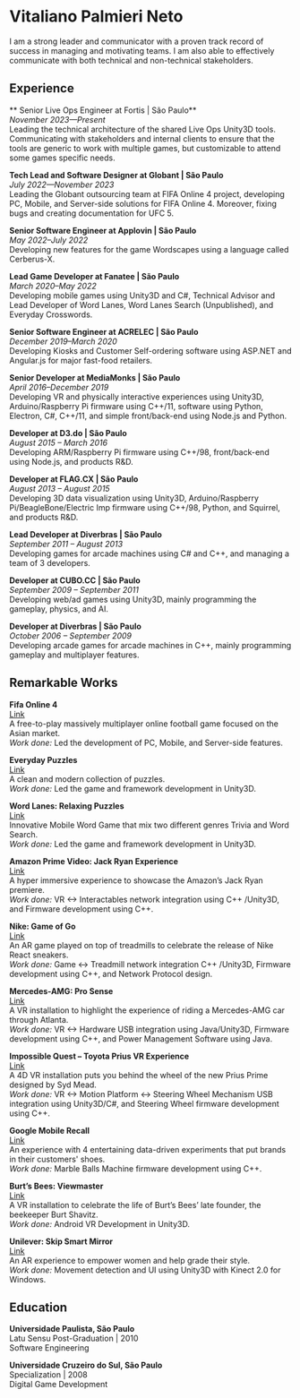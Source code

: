 # Vitaliano Palmieri Neto

I am a strong leader and communicator with a proven track record of success in managing and motivating teams. I am also able to effectively communicate with both technical and non-technical stakeholders.

## Experience

** Senior Live Ops Engineer at Fortis | São Paulo**  
*November 2023—Present*  
Leading the technical architecture of the shared Live Ops Unity3D tools. Communicating with stakeholders and internal clients to ensure that the tools are generic to work with multiple games, but customizable to attend some games specific needs. 

**Tech Lead and Software Designer at Globant | São Paulo**  
*July 2022—November 2023*  
Leading the Globant outsourcing team at FIFA Online 4 project, developing PC, Mobile, and Server-side solutions for FIFA Online 4. Moreover, fixing bugs and creating documentation for UFC 5.

**Senior Software Engineer at Applovin | São Paulo**  
*May 2022–July 2022*  
Developing new features for the game Wordscapes using a language called Cerberus-X.

**Lead Game Developer at Fanatee | São Paulo**  
*March 2020–May 2022*  
Developing mobile games using Unity3D and C#, Technical Advisor and Lead Developer of Word Lanes, Word Lanes Search (Unpublished), and Everyday Crosswords.

**Senior Software Engineer at ACRELEC | São Paulo**  
*December 2019–March 2020*  
Developing Kiosks and Customer Self-ordering software using ASP.NET and Angular.js for major fast-food retailers.

**Senior Developer at MediaMonks | São Paulo**  
*April 2016–December 2019*  
Developing VR and physically interactive experiences using Unity3D, Arduino/Raspberry Pi firmware using C++/11, software using Python, Electron, C#, C++/11, and simple front/back-end using Node.js and Python.

**Developer at D3.do | São Paulo**  
*August 2015 – March 2016*  
Developing ARM/Raspberry Pi firmware using C++/98, front/back-end using Node.js, and products R&D.

**Developer at FLAG.CX | São Paulo**  
*August 2013 – August 2015*  
Developing 3D data visualization using Unity3D, Arduino/Raspberry Pi/BeagleBone/Electric Imp firmware using C++/98, Python, and Squirrel, and products R&D.

**Lead Developer at Diverbras | São Paulo**  
*September 2011 – August 2013*  
Developing games for arcade machines using C# and C++, and managing a team of 3 developers.

**Developer at CUBO.CC | São Paulo**  
*September 2009 – September 2011*  
Developing web/ad games using Unity3D, mainly programming the gameplay, physics, and AI.

**Developer at Diverbras | São Paulo**  
*October 2006 – September 2009*  
Developing arcade games for arcade machines in C++, mainly programming gameplay and multiplayer features.

## Remarkable Works

**Fifa Online 4**  
[Link](https://fifaonline4.nexon.com)  
A free-to-play massively multiplayer online football game focused on the Asian market.  
*Work done:* Led the development of PC, Mobile, and Server-side features.

**Everyday Puzzles**  
[Link](https://bit.ly/everydaycrosswords)  
A clean and modern collection of puzzles.  
*Work done:* Led the game and framework development in Unity3D.

**Word Lanes: Relaxing Puzzles**  
[Link](https://bit.ly/wordlanes)  
Innovative Mobile Word Game that mix two different genres Trivia and Word Search.  
*Work done:* Led the game and framework development in Unity3D.

**Amazon Prime Video: Jack Ryan Experience**  
[Link](https://bit.ly/ComicConJackRyan)  
A hyper immersive experience to showcase the Amazon’s Jack Ryan premiere.  
*Work done:* VR <-> Interactables network integration using C++ /Unity3D, and Firmware development using C++.

**Nike: Game of Go**  
[Link](https://bit.ly/GameOfGo)  
An AR game played on top of treadmills to celebrate the release of Nike React sneakers.  
*Work done:* Game <-> Treadmill network integration C++ /Unity3D, Firmware development using C++, and Network Protocol design.

**Mercedes-AMG: Pro Sense**  
[Link](https://bit.ly/VrProSense)  
A VR installation to highlight the experience of riding a Mercedes-AMG car through Atlanta.  
*Work done:* VR <-> Hardware USB integration using Java/Unity3D, Firmware development using C++, and Power Management Software using Java.

**Impossible Quest – Toyota Prius VR Experience**  
[Link](https://bit.ly/ToyotaPriusQuest)  
A 4D VR installation puts you behind the wheel of the new Prius Prime designed by Syd Mead.  
*Work done:* VR <-> Motion Platform <-> Steering Wheel Mechanism USB integration using Unity3D/C#, and Steering Wheel firmware development using C++.

**Google Mobile Recall**  
[Link](https://bit.ly/MobileRecall)  
An experience with 4 entertaining data-driven experiments that put brands in their customers' shoes.  
*Work done:* Marble Balls Machine firmware development using C++.

**Burt’s Bees: Viewmaster**  
[Link](https://bit.ly/BurtViewmaster)  
A VR installation to celebrate the life of Burt’s Bees’ late founder, the beekeeper Burt Shavitz.  
*Work done:* Android VR Development in Unity3D.

**Unilever: Skip Smart Mirror**  
[Link](https://bit.ly/SkipSmartMirror)  
An AR experience to empower women and help grade their style.  
*Work done:* Movement detection and UI using Unity3D with Kinect 2.0 for Windows.

## Education

**Universidade Paulista, São Paulo**  
Latu Sensu Post-Graduation | 2010  
Software Engineering

**Universidade Cruzeiro do Sul, São Paulo**  
Specialization | 2008  
Digital Game Development
